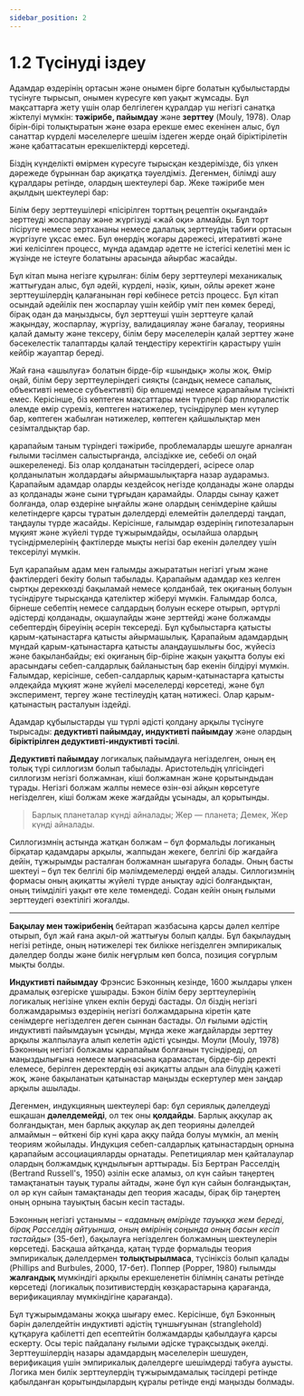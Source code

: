```yaml
---
sidebar_position: 2
---
```


# 1.2 Түсінуді іздеу

Адамдар өздерінің ортасын және онымен бірге болатын құбылыстарды түсінуге тырысып, онымен күресуге көп уақыт жұмсады. Бұл мақсаттарға жету үшін олар белгілеген құралдар үш негізгі санатқа жіктелуі мүмкін: **тәжірибе, пайымдау** және **зерттеу** (Mouly, 1978). Олар бірін-бірі толықтыратын және өзара ерекше емес екенінен алыс, бұл санаттар күрделі мәселелерге шешім іздеген жерде оңай біріктірілетін және қабаттасатын ерекшеліктерді көрсетеді.

Біздің күнделікті өмірмен күресуге тырысқан кездерімізде, біз үлкен дәрежеде бұрыннан бар ақиқатқа тәуелдіміз. Дегенмен, білімді ашу құралдары ретінде, олардың шектеулері бар. Жеке тәжірибе мен ақылдың шектеулері бар:

Білім беру зерттеушілері «пісірілген торттың рецептін оқығандай» зерттеуді жоспарлау және жүргізуді «жай оқи» алмайды. Бұл торт пісіруге немесе зертхананы немесе далалық зерттеудің табиғи ортасын жүргізуге ұқсас емес. Бұл өнердің жоғары дәрежесі, итеративті және жиі келісілген процесс, мұнда адамдар әдетте не істегісі келетіні мен іс жүзінде не істеуге болатыны арасында айырбас жасайды.

Бұл кітап мына негізге құрылған: білім беру зерттеулері механикалық жаттығудан алыс, бұл әдейі, күрделі, нәзік, қиын, ойлы әрекет және зерттеушілердің қалағанынан гөрі көбінесе ретсіз процесс. Бұл кітап осындай әдейілік пен жоспарлау үшін кейбір үміт пен көмек береді, бірақ одан да маңыздысы, бұл зерттеуші үшін зерттеуге қалай жақындау, жоспарлау, жүргізу, валидациялау және бағалау, теорияны қалай дамыту және тексеру, білім беру мәселелерін қалай зерттеу және бәсекелестік талаптарды қалай теңдестіру керектігін қарастыру үшін кейбір жауаптар береді.

Жай ғана «ашылуға» болатын бірде-бір «шындық» жолы жоқ. Өмір оңай, білім беру зерттеулеріндегі сияқты (сандық немесе сапалық, объективті немесе субъективті) бір өлшемді немесе қарапайым түсінікті емес. Керісінше, біз көптеген мақсаттары мен түрлері бар плюралистік әлемде өмір сүреміз, көптеген нәтижелер, түсіндірулер мен күтулер бар, көптеген жабылған нәтижелер, көптеген қайшылықтар мен сезімталдықтар бар.

қарапайым таным түріндегі тәжірибе, проблемаларды шешуге арналған ғылыми тәсілмен салыстырғанда, әлсіздікке ие, себебі ол оңай әшкереленеді. Біз олар қолданатын тәсілдердегі, әсіресе олар қолданылатын жолдардағы айырмашылықтарға назар аударамыз. Қарапайым адамдар оларды кездейсоқ негізде қолданады және оларды аз қолданады және сыни тұрғыдан қарамайды. Оларды сынау қажет болғанда, олар өздеріне ыңғайлы және олардың сенімдеріне қайшы келетіндерге қарсы тұратын дәлелдерді елемейтін дәлелдерді таңдап, таңдаулы түрде жасайды. Керісінше, ғалымдар өздерінің гипотезаларын мұқият және жүйелі түрде тұжырымдайды, осылайша олардың түсіндірмелерінің фактілерде мықты негізі бар екенін дәлелдеу үшін тексерілуі мүмкін.

Бұл қарапайым адам мен ғалымды ажырататын негізгі ұғым және фактілердегі бекіту болып табылады. Қарапайым адамдар кез келген сыртқы дереккөзді бақыламай немесе қолданбай, тек оқиғаның болуын түсіндіруге тырысқанда қателіктер жіберуі мүмкін. Ғалымдар болса, бірнеше себептің немесе салдардың болуын ескере отырып, әртүрлі әдістерді қолданады, оқшаулайды және зерттейді және болжамды себептердің біреуінің әсерін тексереді. Бұл құбылыстарға қатысты қарым-қатынастарға қатысты айырмашылық. Қарапайым адамдардың мұндай қарым-қатынастарға қатысты алаңдаушылығы бос, жүйесіз және бақыланбайды; екі оқиғаның бір-біріне жақын уақытта болуы екі арасындағы себеп-салдарлық байланыстың бар екенін білдіруі мүмкін. Ғалымдар, керісінше, себеп-салдарлық қарым-қатынастарға қатысты әлдеқайда мұқият және жүйелі мәселелерді көрсетеді, және бұл эксперимент, тергеу және тестілеудің қатаң нәтижесі. Олар қарым-қатынастың расталуын іздейді.

Адамдар құбылыстарды үш түрлі әдісті қолдану арқылы түсінуге тырысады: **дедуктивті пайымдау, индуктивті пайымдау** және олардың **біріктірілген дедуктивті-индуктивті тәсілі**.

**Дедуктивті пайымдау** логикалық пайымдауға негізделген, оның ең толық түрі силлогизм болып табылады. Аристотельдің үлгісіндегі силлогизм негізгі болжамнан, кіші болжамнан және қорытындыдан тұрады. Негізгі болжам жалпы немесе өзін-өзі айқын көрсетуге негізделген, кіші болжам жеке жағдайды ұсынады, ал қорытынды.

> Барлық планеталар күнді айналады;
> Жер — планета;
> Демек, Жер күнді айналады.

Силлогизмнің астында жатқан болжам – бұл формальды логиканың бірқатар қадамдары арқылы, жалпыдан жекеге, белгілі бір жағдайға дейін, тұжырымды расталған болжамнан шығаруға болады. Оның басты шектеуі – бұл тек белгілі бір мәлімдемелерді өңдей алады. Силлогизмнің формасы оның ақиқатты жүйелі түрде анықтау әдісі болғандықтан, оның тиімділігі уақыт өте келе төмендеді. Содан кейін оның ғылыми зерттеудегі өзектілігі жоғалды.

---

**Бақылау мен тәжірибенің** бейтарап жазбасына қарсы дәлел келтіре отырып, бұл жай ғана ақыл-ой жаттығуы болып қалды. Бұл бақылаудың негізі ретінде, оның нәтижелері тек билікке негізделген эмпирикалық дәлелдер болды және билік неғұрлым көп болса, позиция соғұрлым мықты болды.

**Индуктивті пайымдау** Фрэнсис Бэконның кезінде, 1600 жылдары үлкен драмалық өзгеріске ұшырады. Бэкон білім беру зерттеулерінің логикалық негізіне үлкен екпін беруді бастады. Ол біздің негізгі болжамдарымыз өздерінің негізгі болжамдарына кіретін қате сенімдерге негізделген деген сыннан бастады. Ол ғылыми әдістің индуктивті пайымдауын ұсынды, мұнда жеке жағдайларды зерттеу арқылы жалпылауға алып келетін әдісті ұсынды. Моули (Mouly, 1978) Бэконның негізгі болжамы қарапайым болғанын түсіндіреді, ол маңыздылығына немесе мағынасына қарамастан, бірде-бір деректі елемесе, берілген деректердің өзі ақиқатты алдын ала білудің қажеті жоқ, және бақыланатын қатынастар маңызды ескертулер мен заңдар арқылы ашылады.

Дегенмен, индукцияның шектеулері бар: бұл сериялық дәлелдеуді ешқашан **дәлелдемейді**, ол тек оны **қолдайды**. Барлық аққулар ақ болғандықтан, мен барлық аққулар ақ деп теорияны дәлелдей алмаймын – өйткені бір күні қара аққу пайда болуы мүмкін, ал менің теориям жойылады. Индукция себеп-салдарлық қатынастардың орнына қарапайым ассоциацияларды орнатады. Репетициялар мен қайталаулар олардың болжамдық құндылығын арттырады. Біз Бертран Расселдің (Bertrand Russell's, 1950) әзілін еске аламыз, ол күн сайын таңертең тамақтанатын тауық туралы айтады, және бұл күн сайын болғандықтан, ол әр күн сайын тамақтанады деп теория жасады, бірақ бір таңертең оның орнына тауықтың басын кесіп тастады.

Бэконның негізгі ұстанымы – *«адамның өмірінде тауыққа жем береді, бірақ Расселдің айтуынша, оның өмірінің соңында оның басын кесіп тастайды»* (35-бет), бақылауға негізделген болжамның шектеулерін көрсетеді. Басқаша айтқанда, қатаң түрде формальды теория эмпирикалық дәлелдермен **толықтырылмаса**, түсініксіз болып қалады (Phillips and Burbules, 2000, 17-бет). Поппер (Popper, 1980) ғылымды **жалғандық** мүмкіндігі арқылы ерекшеленетін білімнің санаты ретінде көрсетеді (логикалық позитивистердің көзқарастарына қарағанда, верификациялау мүмкіндігіне қарағанда).

Бұл тұжырымдаманы жоққа шығару емес. Керісінше, бұл Бэконның бәрін дәлелдейтін индуктивті әдістің тұншығуынан (stranglehold) құтқаруға қабілетті деп есептейтін болжамдарды қабылдауға қарсы ескерту. Осы теріс пайдалану ғылыми әдіске тұрақсыздық әкелді. Зерттеушілердің назары адамдардың мәселелерін шешуден, верификация үшін эмпирикалық дәлелдерге шешімдерді табуға ауысты. Логика мен билік зерттеулердің тұжырымдамалық тәсілдері ретінде қабылданған қорытындылардың құралы ретінде енді маңызды болмады.